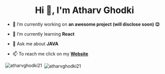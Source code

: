 <h1 align="center">Hi 👋, I'm Atharv Ghodki</h1>

- 🔭 I’m currently working on **an awesome project (will disclose soon) 😉**

- 🌱 I’m currently learning **React**

- 💬 Ask me about **JAVA**

- 📫 To reach me click on my **[Website](https://atharv-portfolio-website.000webhostapp.com/)**

<!-- <h3 align="left">Connect with me:</h3>
<p align="left">
<a href="https://linkedin.com/in/atharv-ghodki-733116221" target="blank"><img align="center" src="https://raw.githubusercontent.com/rahuldkjain/github-profile-readme-generator/master/src/images/icons/Social/linked-in-alt.svg" alt="atharv-ghodki-733116221" height="30" width="40" /></a>
<a href="https://instagram.com/atharvghodki" target="blank"><img align="center" src="https://raw.githubusercontent.com/rahuldkjain/github-profile-readme-generator/master/src/images/icons/Social/instagram.svg" alt="atharvghodki" height="30" width="40" /></a>
</p> -->

<!-- <h3 align="left">Languages and Tools:</h3>
<p align="left"> <a href="https://getbootstrap.com" target="_blank" rel="noreferrer"> <img src="https://raw.githubusercontent.com/devicons/devicon/master/icons/bootstrap/bootstrap-plain-wordmark.svg" alt="bootstrap" width="40" height="40"/> </a> <a href="https://www.w3schools.com/css/" target="_blank" rel="noreferrer"> <img src="https://raw.githubusercontent.com/devicons/devicon/master/icons/css3/css3-original-wordmark.svg" alt="css3" width="40" height="40"/> </a> <a href="https://www.w3.org/html/" target="_blank" rel="noreferrer"> <img src="https://raw.githubusercontent.com/devicons/devicon/master/icons/html5/html5-original-wordmark.svg" alt="html5" width="40" height="40"/> </a> <a href="https://www.java.com" target="_blank" rel="noreferrer"> <img src="https://raw.githubusercontent.com/devicons/devicon/master/icons/java/java-original.svg" alt="java" width="40" height="40"/> </a> <a href="https://developer.mozilla.org/en-US/docs/Web/JavaScript" target="_blank" rel="noreferrer"> <img src="https://raw.githubusercontent.com/devicons/devicon/master/icons/javascript/javascript-original.svg" alt="javascript" width="40" height="40"/> </a> <a href="https://www.mysql.com/" target="_blank" rel="noreferrer"> <img src="https://raw.githubusercontent.com/devicons/devicon/master/icons/mysql/mysql-original-wordmark.svg" alt="mysql" width="40" height="40"/> </a>  -->
  
<p><img align="left" src="https://github-readme-stats.vercel.app/api/top-langs?username=atharvghodki21&show_icons=true&locale=en&layout=compact" alt="atharvghodki21" /></p>

<p>&nbsp;<img align="center" src="https://github-readme-stats.vercel.app/api?username=atharvghodki21&show_icons=true&locale=en" alt="atharvghodki21" /></p>
